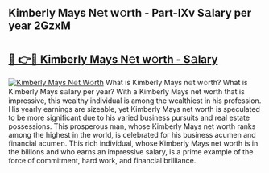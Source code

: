 ## Kimberly Mays N𝚎t w𝚘rth - Part-IXv S𝚊lary per year 2GzxM

# <h2><a href="http://gc0k8gg.nevu.top/?p=Kimberly+Mays">🔗 👉🔴 Kimberly Mays N𝚎t w𝚘rth - S𝚊lary</a></h2>

[![Kimberly Mays N𝚎t W𝚘rth](https://i.imgur.com/Oavwk0R.jpeg)](http://gc0k8gg.nevu.top/?p=Kimberly+Mays)
What is Kimberly Mays n𝚎t w𝚘rth? What is Kimberly Mays s𝚊lary per year?
With a Kimberly Mays net worth that is impressive, this wealthy individual is among the wealthiest in his profession. His yearly earnings are sizeable, yet Kimberly Mays net worth is speculated to be more significant due to his varied business pursuits and real estate possessions. This prosperous man, whose Kimberly Mays net worth ranks among the highest in the world, is celebrated for his business acumen and financial acumen. This rich individual, whose Kimberly Mays net worth is in the billions and who earns an impressive salary, is a prime example of the force of commitment, hard work, and financial brilliance.
